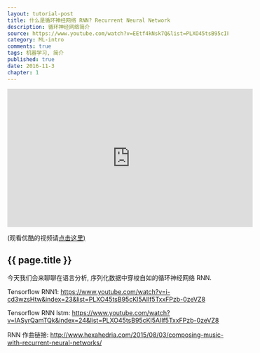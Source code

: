 ```yaml
---
layout: tutorial-post
title: 什么是循环神经网络 RNN? Recurrent Neural Network
description: 循环神经网络简介
source: https://www.youtube.com/watch?v=EEtf4kNsk7Q&list=PLXO45tsB95cIFm8Y8vMkNNPPXAtYXwKin&index=4
category: ML-intro
comments: true
tags: 机器学习, 简介
published: true
date: 2016-11-3
chapter: 1
---
```


<iframe width="560" height="315" src="https://www.youtube.com/embed/EEtf4kNsk7Q?list=PLXO45tsB95cIFm8Y8vMkNNPPXAtYXwKin" frameborder="0" allowfullscreen></iframe>
<p class="link-under-youtube">(观看优酷的视频请<a href="http://v.youku.com/v_show/id_XMTcyNzYwNjU1Ng==.html?f=27892935&o=1" target="_blank">点击这里)</a></p>

## {{ page.title }}

今天我们会来聊聊在语言分析, 序列化数据中穿梭自如的循环神经网络 RNN.

Tensorflow RNN1: https://www.youtube.com/watch?v=i-cd3wzsHtw&index=23&list=PLXO45tsB95cKI5AIlf5TxxFPzb-0zeVZ8

Tensorflow RNN lstm: https://www.youtube.com/watch?v=IASyrQamTQk&index=24&list=PLXO45tsB95cKI5AIlf5TxxFPzb-0zeVZ8

RNN 作曲链接: http://www.hexahedria.com/2015/08/03/composing-music-with-recurrent-neural-networks/